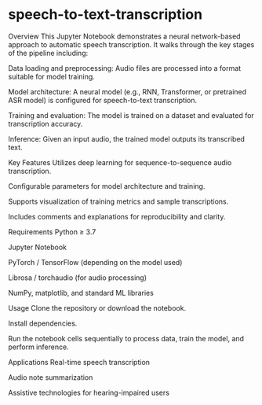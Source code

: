# speech-to-text-transcription
Overview
This Jupyter Notebook demonstrates a neural network-based approach to automatic speech transcription. It walks through the key stages of the pipeline including:

Data loading and preprocessing: Audio files are processed into a format suitable for model training.

Model architecture: A neural model (e.g., RNN, Transformer, or pretrained ASR model) is configured for speech-to-text transcription.

Training and evaluation: The model is trained on a dataset and evaluated for transcription accuracy.

Inference: Given an input audio, the trained model outputs its transcribed text.

Key Features
Utilizes deep learning for sequence-to-sequence audio transcription.

Configurable parameters for model architecture and training.

Supports visualization of training metrics and sample transcriptions.

Includes comments and explanations for reproducibility and clarity.

Requirements
Python ≥ 3.7

Jupyter Notebook

PyTorch / TensorFlow (depending on the model used)

Librosa / torchaudio (for audio processing)

NumPy, matplotlib, and standard ML libraries

Usage
Clone the repository or download the notebook.

Install dependencies.

Run the notebook cells sequentially to process data, train the model, and perform inference.

Applications
Real-time speech transcription

Audio note summarization

Assistive technologies for hearing-impaired users


